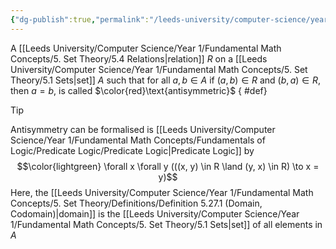 ```yaml
---
{"dg-publish":true,"permalink":"/leeds-university/computer-science/year-1/fundamental-math-concepts/5-set-theory/definitions/definition-5-38-2-antisymmetric/","tags":["Definition"]}
---
```


A [[Leeds University/Computer Science/Year 1/Fundamental Math Concepts/5. Set Theory/5.4 Relations\|relation]] $R$ on a [[Leeds University/Computer Science/Year 1/Fundamental Math Concepts/5. Set Theory/5.1 Sets\|set]] $A$ such that for all $a, b \in A$ if $(a, b) \in R$ and $(b, a) \in R$, then $a = b$, is called $\color{red}\text{antisymmetric}$
{ #def}


>[!tip] 
>Antisymmetry can be formalised is [[Leeds University/Computer Science/Year 1/Fundamental Math Concepts/Fundamentals of Logic/Predicate Logic/Predicate Logic\|Predicate Logic]] by
>$$\color{lightgreen} \forall x \forall y (((x, y) \in R \land (y, x) \in R) \to x = y)$$
>Here, the [[Leeds University/Computer Science/Year 1/Fundamental Math Concepts/5. Set Theory/Definitions/Definition 5.27.1 (Domain, Codomain)\|domain]] is the [[Leeds University/Computer Science/Year 1/Fundamental Math Concepts/5. Set Theory/5.1 Sets\|set]] of all elements in $A$



